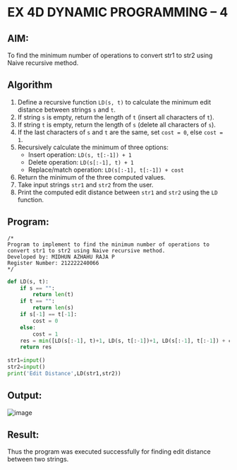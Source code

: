 # EX 4D DYNAMIC PROGRAMMING – 4
## AIM:
To find the minimum number of operations to convert str1 to str2 using Naive recursive method.

## Algorithm  

1. Define a recursive function `LD(s, t)` to calculate the minimum edit distance between strings `s` and `t`.  
2. If string `s` is empty, return the length of `t` (insert all characters of `t`).  
3. If string `t` is empty, return the length of `s` (delete all characters of `s`).  
4. If the last characters of `s` and `t` are the same, set `cost = 0`, else `cost = 1`.  
5. Recursively calculate the minimum of three options:  
   - Insert operation: `LD(s, t[:-1]) + 1`  
   - Delete operation: `LD(s[:-1], t) + 1`  
   - Replace/match operation: `LD(s[:-1], t[:-1]) + cost`  
6. Return the minimum of the three computed values.  
7. Take input strings `str1` and `str2` from the user.  
8. Print the computed edit distance between `str1` and `str2` using the `LD` function.  

## Program:
```
/*
Program to implement to find the minimum number of operations to convert str1 to str2 using Naive recursive method.
Developed by: MIDHUN AZHAHU RAJA P
Register Number: 212222240066
*/
```
```python
def LD(s, t):
    if s == "":
        return len(t)
    if t == "":
        return len(s)
    if s[-1] == t[-1]:
        cost = 0
    else:
        cost = 1
    res = min([LD(s[:-1], t)+1, LD(s, t[:-1])+1, LD(s[:-1], t[:-1]) + cost])
    return res
    
str1=input()
str2=input()
print('Edit Distance',LD(str1,str2))
```
## Output:

![image](https://github.com/user-attachments/assets/f24c041c-2949-47c1-b2f6-294db6b9a0b4)


## Result:
Thus the program was executed successfully for finding edit distance between two strings.
